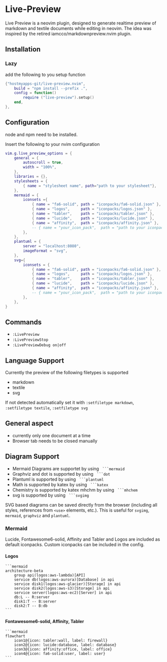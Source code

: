 # Live-Preview
Live Preview is a neovim plugin, designed to generate realtime preview of markdown and textile documents while editing in neovim. The idea was inspired by the retired iamcco/markdownpreview.nvim plugin.

## Installation

### Lazy

add the following to you setup function

```lua
{"hostmyapps-git/live-preview.nvim",
    build = "npm install --prefix .",
    config = function()
        require ("live-preview").setup()
    end,
},
```

## Configuration

node and npm need to be installed.

Insert the following to your nvim configuration

```lua
vim.g.live_preview_options = {
    general = {
        autoscroll = true,
        width = "100%",
    },
    libraries = {},
    stylesheets = {
        { name = "stylesheet name", path="path to your stylesheet"},
    },
    mermaid = {
        iconsets ={
            { name = "fa6-solid", path = "iconpacks/fa6-solid.json" },
            { name = "logos",     path = "iconpacks/logos.json" },
            { name = "tabler",    path = "iconpacks/tabler.json" },
            { name = "lucide",    path = "iconpacks/lucide.json" },
            { name = "affinity",  path = "iconpacks/affinity.json" },
            -- { name = "your_icon_pack",  path = "path to your iconpack" },
        },
    },
    plantuml = {
        server = "localhost:8080",
        imageFormat = "svg",
    },
    svg={
        iconsets = { 
            { name = "fa6-solid", path = "iconpacks/fa6-solid.json" },
            { name = "logos",     path = "iconpacks/logos.json" },
            { name = "tabler",    path = "iconpacks/tabler.json" },
            { name = "lucide",    path = "iconpacks/lucide.json" },
            { name = "affinity",  path = "iconpacks/affinity.json" },
            -- { name = "your_icon_pack",  path = "path to your iconpack" },
        },
    },
}
```

## Commands
* `:LivePreview`
* `:LivePreviewStop`
* `:LivePreviewDebug on|off`

## Language Support

Currently the preview of the following filetypes is supported
* markdown 
* textile
* svg

If not detected automatically set it with `:setfiletype markdown`, `:setfiletype textile`, `:setfiletype svg`

## General aspect

* currently only one document at a time
* Browser tab needs to be closed manually


## Diagram Support

* Mermaid Diagrams are supportet by using ` ```mermaid`
* Graphviz and dot is supported by using ` ```dot`
* Plantuml is supported by using ` ```plantuml`
* Math is supported by katex by using ` ```katex`
* Chemistry is supported by katex mhchm by using ` ```mhchem`
* svg is supported by using ` ```svgimg`

SVG based diagrams can be saved directly from the browser (including all styles, references from `<use>` elements, etc.). This is useful for `svgimg`, `mermaid`, `graphviz` and `plantuml`.

### Mermaid

Lucide, Fontawesome6-solid, Affinity and Tabler and Logos are included as default iconpacks. Custom iconpacks can be included in the config. 

#### Logos

````
```mermaid
architecture-beta
    group api(logos:aws-lambda)[API]
    service db(logos:aws-aurora)[Database] in api
    service disk1(logos:aws-glacier)[Storage] in api
    service disk2(logos:aws-s3)[Storage] in api
    service server(logos:aws-ec2)[Server] in api
    db:L -- R:server
    disk1:T -- B:server
    disk2:T -- B:db
```
````

#### Fontawesome6-solid, Affinity, Tabler

````
```mermaid
flowchart
    icon1@{icon: tabler:wall, label: firewall}
    icon2@{icon: lucide:database, label: database}
    icon3@{icon: affinity:office, label: office}
    icon4@{icon: fa6-solid:user, label: user}
```
````

